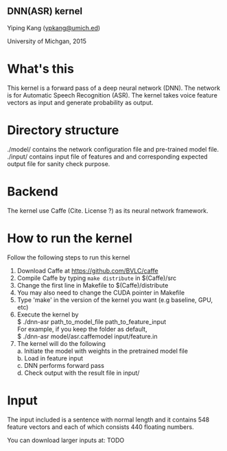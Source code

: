## DNN(ASR) kernel

Yiping Kang (ypkang@umich.ed)

University of Michgan, 2015

What's this
==========
This kernel is a forward pass of a deep neural network (DNN).
The network is for Automatic Speech Recognition (ASR).
The kernel takes voice feature vectors as input and generate probability as output.

Directory structure
===================
./model/ contains the network configuration file and pre-trained model file.
./input/ contains input file of features and and corresponding expected output file for sanity check purpose.

Backend
======
The kernel use Caffe (Cite. License ?) as its neural network framework.

How to run the kernel
====================
Follow the following steps to run this kernel  
1. Download Caffe at https://github.com/BVLC/caffe  
2. Compile Caffe by typing `make distribute` in $(Caffe)/src  
3. Change the first line in Makefile to $(Caffe)/distribute  
4. You may also need to change the CUDA pointer in Makefile  
5. Type 'make' in the version of the kernel you want (e.g baseline, GPU, etc)  
6. Execute the kernel by  
  $ ./dnn-asr path_to_model_file path_to_feature_input  
  For example, if you keep the folder as default,  
  $ ./dnn-asr model/asr.caffemodel input/feature.in  
7. The kernel will do the following  
  a. Initiate the model with weights in the pretrained model file  
  b. Load in feature input  
  c. DNN performs forward pass  
  d. Check output with the result file in input/   

Input
=====
The input included is a sentence with normal length and it contains 548 feature vectors and each of which consists 440 floating numbers.

You can download larger inputs at:
TODO
